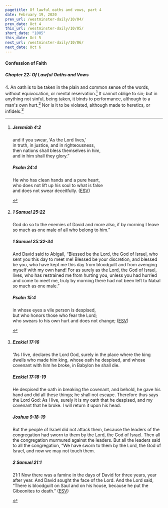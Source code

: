 ```yaml
---
pagetitle: Of lawful oaths and vows, part 4
date: February 19, 2020
prev_url: /westminster-daily/10/04/
prev_date: Oct 4
this_url: /westminster-daily/10/05/
short_date: "1005"
this_date: Oct 5
next_url: /westminster-daily/10/06/
next_date: Oct 6
---
```


#### Confession of Faith

##### Chapter 22: Of Lawful Oaths and Vows

<span class="q">4.</span> An oath is to be taken in the plain and common sense of the words, without equivocation, or mental reservation.[^fnref:wcf1] It cannot oblige to sin; but in anything not sinful, being taken, it binds to performance, although to a man's own hurt.[^fnref:wcf2] Nor is it to be violated, although made to heretics, or infidels.[^fnref:wcf3]

[^fnref:wcf1]: <div class="esv"><h5>Jeremiah 4:2</h5> <div class="esv-text"><div class="block-indent"> <p class="line-group" id="p24004002.01-1">and if you swear, &#8216;As the <span class="small-caps">Lord</span> lives,&#8217;<br /> <span class="indent"></span>in truth, in justice, and in righteousness,<br /> then nations shall bless themselves in him,<br /> <span class="indent"></span>and in him shall they glory.&#8221;</p> </div> </div><h5>Psalm 24:4</h5> <div class="esv-text"><div class="block-indent"> <p class="line-group" id="p19024004.01-2">He who has clean hands and a pure heart,<br /> <span class="indent"></span>who does not lift up his soul to what is false<br /> <span class="indent"></span>and does not swear deceitfully.  (<a href="http://www.esv.org" class="copyright">ESV</a>)</p> </div> </div> </div>

[^fnref:wcf2]: <div class="esv"><h5>1 Samuel 25:22</h5> <div class="esv-text"><p id="p09025022.01-1">God do so to the enemies of David and more also, if by morning I leave so much as one male of all who belong to him.&#8221;</p> </div><h5>1 Samuel 25:32-34</h5> <div class="esv-text"><p id="p09025032.01-2">And David said to Abigail, &#8220;Blessed be the <span class="small-caps">Lord</span>, the God of Israel, who sent you this day to meet me! Blessed be your discretion, and blessed be you, who have kept me this day from bloodguilt and from avenging myself with my own hand! For as surely as the <span class="small-caps">Lord</span>, the God of Israel, lives, who has restrained me from hurting you, unless you had hurried and come to meet me, truly by morning there had not been left to Nabal so much as one male.&#8221;</p> </div><h5>Psalm 15:4</h5> <div class="esv-text"><div class="block-indent"> <p class="line-group" id="p19015004.01-3">in whose eyes a vile person is despised,<br /> <span class="indent"></span>but who honors those who fear the <span class="small-caps">Lord</span>;<br /> who swears to his own hurt and does not change;  (<a href="http://www.esv.org" class="copyright">ESV</a>)</p> </div> </div> </div>

[^fnref:wcf3]: <div class="esv"><h5>Ezekiel 17:16</h5> <div class="esv-text"><p id="p26017016.01-1">&#8220;As I live, declares the Lord <span class="small-caps">God</span>, surely in the place where the king dwells who made him king, whose oath he despised, and whose covenant with him he broke, in Babylon he shall die.</p> </div><h5>Ezekiel 17:18-19</h5> <div class="esv-text"><p id="p26017018.01-2">He despised the oath in breaking the covenant, and behold, he gave his hand and did all these things; he shall not escape. Therefore thus says the Lord <span class="small-caps">God</span>: As I live, surely it is my oath that he despised, and my covenant that he broke. I will return it upon his head.</p> </div><h5>Joshua 9:18-19</h5> <div class="esv-text"><p id="p06009018.01-3">But the people of Israel did not attack them, because the leaders of the congregation had sworn to them by the <span class="small-caps">Lord</span>, the God of Israel. Then all the congregation murmured against the leaders. But all the leaders said to all the congregation, &#8220;We have sworn to them by the <span class="small-caps">Lord</span>, the God of Israel, and now we may not touch them.</p> </div><h5>2 Samuel 21:1</h5> <div class="esv-text"> <p id="p10021001.05-4"><span class="chapter-num" id="v10021001-4">21:1&nbsp;</span>Now there was a famine in the days of David for three years, year after year. And David sought the face of the <span class="small-caps">Lord</span>. And the <span class="small-caps">Lord</span> said, &#8220;There is bloodguilt on Saul and on his house, because he put the Gibeonites to death.&#8221;  (<a href="http://www.esv.org" class="copyright">ESV</a>)</p> </div> </div>

